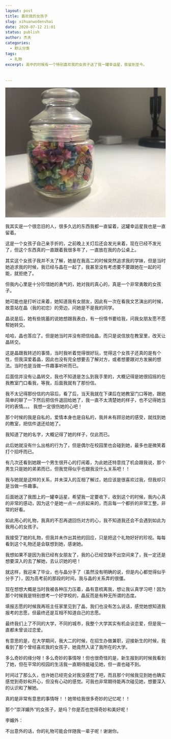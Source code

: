 ```yaml
---
layout: post
title: 喜欢我的女孩子
slug: xihuanwodenvhai
date: 2020-07-12 21:01
status: publish
author: 杰夫
categories: 
  - 默认分类
tags: 
  - 礼物
excerpt: 高中的时候有一个特别喜欢我的女孩子送了我一罐幸运星，我留到至今。


---
```


![那个女孩送我的幸运星](./images/xinyunxing.JPG)



我其实是一个很恋旧的人，很多久远的东西我都一直留着，这罐幸运星我也是一直留着。



这是一个女孩子自己亲手折的，之前晚上关灯后还会发光来着，现在已经不发光了，但这个东西真的一直跟着我很多年了，一直放在我的办公桌上。



其实这个女孩子我并不太了解，她是在我高二的时候突然追求我的学妹，但是当时她追求我的时候，我已经与晶在一起了，我甚至没有考虑要不要跟她在一起的可能，就拒绝了。



但我内心里是十分珍惜她的勇气的，她对我的真心的，真是一个非常勇敢的女孩子。



她可能也是打听过来着，她知道我有女朋友，因此有一次在看我文艺演出的时候，故意站在晶（我的初恋）的旁边，问她是不是我的同学。



晶说是后，她有些挑蓄的说她想跟我表白，有一份情书要给我，问我女朋友愿不愿帮她转交。



哈哈，晶也答应了。但是她当时并没有把信给晶，而只是说信放在教室里，改天让晶转交。



这是晶跟我转述的事情，当时我听着觉得很好玩，觉得这个女孩子还真的是有个性，但我深爱着晶，因此也没有完全想要去了解对方，或者想要跟对方发展的想法。当时也是当做一件趣事听听而已。



后面信并没有让晶转交，我也不知道是怎么到我手里的，大概记得是她很招摇的在我教室门口看我，等我，后面我就有了那份信。



我不太记得那份信的内容后，看了后，当天我就在下课后在她教室门口等她，跟她简单的聊了一下然后把信件退回给她了，我一直不太清楚她的样子，也不记得她当时的表情。。。  我想一定很伤她的心吧！



那个时候的我是自私的，爱情本身也是自私的，我并未有顾忌她的感受，就找到她的教室，把信件退还给她了。



我知道了她的名字，大概记得了她的样子，仅此而已。



此后她就没有什么出格的行为了，但是偶尔在校园里也会碰到她，最多也是微笑着打个招呼而已。



有几次还看到她跟一个男生很开心的打闹着，为此她还特意找了机会跟我说，那个男生只是她的弟弟而已，但我觉得似乎也跟我没什么关系吧！！



我与她就是这样的关系，并未深入的互相了解过，她应该是很喜欢过我，但我却只是当做一件趣事。



后面她送了我图上的一罐幸运星，希望我一定要收下，收到这个的时候，我内心真的非常的感动，因为这个是她一点一点折起来的，而且每一个都折的非常工整，非常的好看。



如此用心的礼物，我真的不忍再退回伤对方的心，我不知道我还会不会遇到如此为我用心的女孩子。



我接受了她的礼物，但我并未作出其他的回应，只是把这个礼物好好的珍视。每每看到这个礼物还是会联想到她，感谢她。



我想如果不是因为我已经有女朋友了，我的心已经空缺不出空间来了，我一定还是想要深入的去了解她，去认识她的吧！



就这样，我迎来了毕业，也与晶分手了（虽然没有明确的说，但是内心都觉得似乎分手了），因为高考前的那段的时间，我与晶的关系弄的很僵。



现在想想大概是当时我被各种压力压着，晶有意梳离我，想让我认真学习吧！因为那个时候我是特别想考一个好学校的，晶反而是有种无所谓的态度。



填报志愿的时候我再班主任家里见到了晶，我们也没有怎么说话，感觉她想知道我报考的志愿，但最终还是互相不知道自己的志愿。



最终我们上了不同的大学，不同的城市，我整个大学其实有机会谈恋爱，但是我一直都未曾谈过恋爱。



有意思的是，在大学期间，我大二的时候，在招生办做兼职，迎接新生的时候，我看到了那个曾经喜欢我的女孩子，她竟然入读了我所在的大学。



多么奇妙的缘分呀！多么奇妙的事情呀！但也很奇怪的是，新生报到的时候我看到了她，但在平常的校园的生活我一直期待能碰见她，但一直也碰不到。



时间过了那么久，也许她已经完全对我没感觉了吧，而且那个时候我见到她也确实感觉到奇妙和开心，但没有心动的感觉。可我也非常期待能再次碰见她，想要深入的认识和了解她。



真的是非常有意思的事情呀！！她带给我很多奇妙的记忆呢！！

那个”崇洋媚外“的女孩子，是吗？你是否也觉得奇妙和美好呢！

李媚外：

不出意外的话，你的礼物可能会伴随我一辈子呢！谢谢你。





